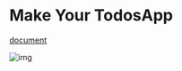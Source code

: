# Make Your TodosApp

[document](https://todo-docs.vercel.app/)

![img](https://todo-docs.vercel.app/images/hero.png)
